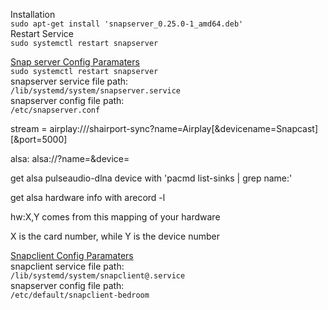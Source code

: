 Installation  
`sudo apt-get install 'snapserver_0.25.0-1_amd64.deb'`  
Restart Service  
`sudo systemctl restart snapserver`  



[Snap server Config Paramaters](https://github.com/badaix/snapcast/blob/master/doc/configuration.md)  
`sudo systemctl restart snapserver`  
snapserver service file path:  
`/lib/systemd/system/snapserver.service`  
snapserver config file path:  
`/etc/snapserver.conf`  

stream = airplay:///shairport-sync?name=Airplay[&devicename=Snapcast][&port=5000]

alsa: alsa://?name=<name>&device=<alsa device>
  
get alsa pulseaudio-dlna device with 'pacmd list-sinks | grep name:'
  
get alsa hardware info with arecord -l

hw:X,Y comes from this mapping of your hardware

X is the card number, while Y is the device number

[Snapclient Config Paramaters](http://manpages.ubuntu.com/manpages/cosmic/man1/snapclient.1.html)  
snapclient service file path:  
`/lib/systemd/system/snapclient@.service`  
snapserver config file path:  
`/etc/default/snapclient-bedroom`

